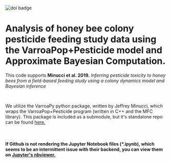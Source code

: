 ![doi badge](https://zenodo.org/badge/DOI/10.5281/zenodo.3460985.svg)

# Analysis of honey bee colony pesticide feeding study data using the VarroaPop+Pesticide model and Approximate Bayesian Computation.

This code supports **Minucci et al. 2019.** *Inferring pesticide toxicity to honey bees from a field-based feeding study using a colony dynamics model and Bayesian inference*

<br>

We utilize the VarroaPy python package, written by Jeffrey Minucci, which wraps the VarroaPop+Pesticide program (written in C++ and the MFC library). This package is included as a submodule, but it's standalone repo can be found [here.](https://github.com/quanted/VarroaPy/)

<br>

#### If Github is not rendering the Jupyter Notebook files (*.ipynb), which seems to be an intermittent issue with their backend, you can view them on [Jupyter's nbviewer.](https://nbviewer.jupyter.org/github/JeffreyMinucci/bee_neonic_abc/tree/master/) 
